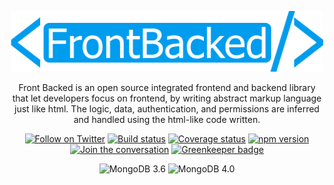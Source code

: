 <p align="center">
    <img alt="Front Backed" src="https://github.com/cyberockvalley/frontbacked/raw/master/assets/logo.png" width="500" />
  </a>
</p>

<p align="center">
  Front Backed is an open source integrated frontend and backend library that let developers focus on frontend, by writing abstract markup language just like html. The logic, data, authentication, and permissions are inferred and handled using the html-like code written.
</p>


<p align="center">
    <a href="https://twitter.com/intent/follow?screen_name=parseplatform"><img alt="Follow on Twitter" src="https://img.shields.io/twitter/follow/parseplatform?style=social&label=Follow"></a>
  <a href="https://travis-ci.org/cyberockvalley/frontbacked"><img alt="Build status" src="https://img.shields.io/travis/cyberockvalley/frontbacked/master.svg?style=flat"></a>
    <a href="https://codecov.io/github/cyberockvalley/frontbacked?branch=master"><img alt="Coverage status" src="https://img.shields.io/codecov/c/github/cyberockvalley/frontbacked/master.svg"></a>
    <a href="https://www.npmjs.com/package/parse-server"><img alt="npm version" src="https://img.shields.io/npm/v/parse-server.svg?style=flat"></a>
    <a href="https://community.parseplatform.org/"><img alt="Join the conversation" src="https://img.shields.io/discourse/https/community.parseplatform.org/topics.svg"></a>
    <a href="https://greenkeeper.io/"><img alt="Greenkeeper badge" src="https://badges.greenkeeper.io/cyberockvalley/frontbacked.svg"></a>
</p>

<p align="center">
    <img alt="MongoDB 3.6" src="https://img.shields.io/badge/mongodb-3.6-green.svg?logo=mongodb&style=flat">
    <img alt="MongoDB 4.0" src="https://img.shields.io/badge/mongodb-4.0-green.svg?logo=mongodb&style=flat">
</p>